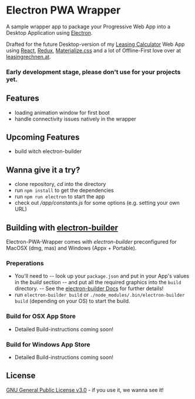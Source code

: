# Electron PWA Wrapper

A sample wrapper app to package your Progressive Web App into a Desktop Application using [Electron](https://github.com/electron/electron).

Drafted for the future Desktop-version of my [Leasing Calculator](https://www.leasingrechnen.at) Web App using [React](https://github.com/facebook/react), [Redux](https://github.com/reactjs/redux), [Materialize.css](https://github.com/Dogfalo/materialize) and a lot of Offline-First love over at [leasingrechnen.at](https://www.leasingrechnen.at).

### Early development stage, please don't use for your projects yet.

## Features
- loading animation window for first boot
- handle connectivity issues natively in the wrapper

## Upcoming Features
- build witch electron-builder

## Wanna give it a try?
- clone repository, *cd* into the directory
- run `npm install` to get the dependencies
- run `npm run electron` to start the app
- check out */app/constants.js* for some options (e.g. setting your own URL)

## Building with [electron-builder](https://github.com/electron-userland/electron-builder)
Electron-PWA-Wrapper comes with *electron-builder* preconfigured for MacOSX (dmg, mas) and Windows (Appx + Portable).

### Preperations
- You'll need to 
-- look up your `package.json` and put in your App's values in the *build* section
-- and put all the required graphics into the `build` directory.
-- See the [electron-builder Docs](https://www.electron.build) for further details!
- run `electron-builder build` or `./node_modules/.bin/electron-builder build` (depending on your OS) to start the build.

### Build for OSX App Store
- Detailed Build-instructions coming soon!

### Build for Windows App Store
- Detailed Build-instructions coming soon!


## License
[GNU General Public License v3.0](https://www.gnu.org/licenses/gpl-3.0.en.html) - if you use it, we wanna see it!
